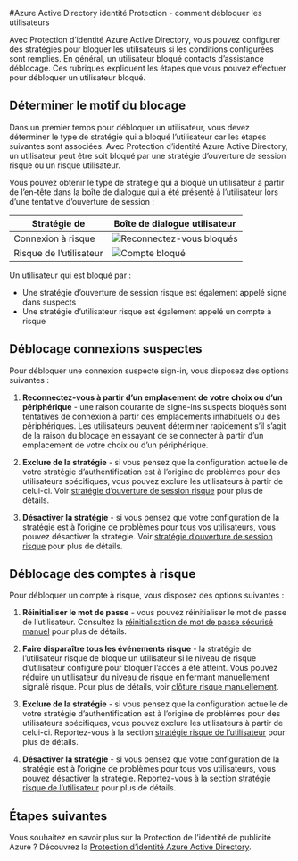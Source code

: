 <properties
    pageTitle="Azure Active Directory identité Protection - comment débloquer les utilisateurs | Microsoft Azure"
    description="Découvrez comment débloquer les utilisateurs qui ont été bloqués par une stratégie de Protection d’identité Azure Active Directory."
    services="active-directory"
    keywords="protection d’identité Azure ActiveDirectory, débloquer l’utilisateur"
    documentationCenter=""
    authors="markusvi"
    manager="femila"
    editor=""/>

<tags
    ms.service="active-directory"
    ms.workload="identity"
    ms.tgt_pltfrm="na"
    ms.devlang="na"
    ms.topic="article"
    ms.date="09/20/2016"
    ms.author="markvi"/>

#<a name="azure-active-directory-identity-protection---how-to-unblock-users"></a>Azure Active Directory identité Protection - comment débloquer les utilisateurs

Avec Protection d’identité Azure Active Directory, vous pouvez configurer des stratégies pour bloquer les utilisateurs si les conditions configurées sont remplies. En général, un utilisateur bloqué contacts d’assistance déblocage. Ces rubriques expliquent les étapes que vous pouvez effectuer pour débloquer un utilisateur bloqué.


## <a name="determine-the-reason-for-blocking"></a>Déterminer le motif du blocage

Dans un premier temps pour débloquer un utilisateur, vous devez déterminer le type de stratégie qui a bloqué l’utilisateur car les étapes suivantes sont associées. Avec Protection d’identité Azure Active Directory, un utilisateur peut être soit bloqué par une stratégie d’ouverture de session risque ou un risque utilisateur. 

Vous pouvez obtenir le type de stratégie qui a bloqué un utilisateur à partir de l’en-tête dans la boîte de dialogue qui a été présenté à l’utilisateur lors d’une tentative d’ouverture de session :

|Stratégie de | Boîte de dialogue utilisateur|
|--- | --- |
|Connexion à risque | ![Reconnectez-vous bloqués](./media/active-directory-identityprotection-unblock-howto/02.png) |
|Risque de l’utilisateur | ![Compte bloqué](./media/active-directory-identityprotection-unblock-howto/104.png) |


Un utilisateur qui est bloqué par :

- Une stratégie d’ouverture de session risque est également appelé signe dans suspects
- Une stratégie d’utilisateur risque est également appelé un compte à risque

 
## <a name="unblocking-suspicious-sign-ins"></a>Déblocage connexions suspectes

Pour débloquer une connexion suspecte sign-in, vous disposez des options suivantes :

1. **Reconnectez-vous à partir d’un emplacement de votre choix ou d’un périphérique** - une raison courante de signe-ins suspects bloqués sont tentatives de connexion à partir des emplacements inhabituels ou des périphériques. Les utilisateurs peuvent déterminer rapidement s’il s’agit de la raison du blocage en essayant de se connecter à partir d’un emplacement de votre choix ou d’un périphérique.


3. **Exclure de la stratégie** - si vous pensez que la configuration actuelle de votre stratégie d’authentification est à l’origine de problèmes pour des utilisateurs spécifiques, vous pouvez exclure les utilisateurs à partir de celui-ci. Voir [stratégie d’ouverture de session risque](active-directory-identityprotection.md#sign-in-risk-policy) pour plus de détails.
 
4. **Désactiver la stratégie** - si vous pensez que votre configuration de la stratégie est à l’origine de problèmes pour tous vos utilisateurs, vous pouvez désactiver la stratégie. Voir [stratégie d’ouverture de session risque](active-directory-identityprotection.md#sign-in-risk-policy) pour plus de détails.


## <a name="unblocking-accounts-at-risk"></a>Déblocage des comptes à risque

Pour débloquer un compte à risque, vous disposez des options suivantes :

1. **Réinitialiser le mot de passe** - vous pouvez réinitialiser le mot de passe de l’utilisateur. Consultez la [réinitialisation de mot de passe sécurisé manuel](active-directory-identityprotection.md#manual-secure-password-reset) pour plus de détails.

2. **Faire disparaître tous les événements risque** - la stratégie de l’utilisateur risque de bloque un utilisateur si le niveau de risque d’utilisateur configuré pour bloquer l’accès a été atteint. Vous pouvez réduire un utilisateur du niveau de risque en fermant manuellement signalé risque. Pour plus de détails, voir [clôture risque manuellement](active-directory-identityprotection.md#closing-risk-events-manually).

3. **Exclure de la stratégie** - si vous pensez que la configuration actuelle de votre stratégie d’authentification est à l’origine de problèmes pour des utilisateurs spécifiques, vous pouvez exclure les utilisateurs à partir de celui-ci. Reportez-vous à la section [stratégie risque de l’utilisateur](active-directory-identityprotection.md#user-risk-policy) pour plus de détails.
 
4. **Désactiver la stratégie** - si vous pensez que votre configuration de la stratégie est à l’origine de problèmes pour tous vos utilisateurs, vous pouvez désactiver la stratégie. Reportez-vous à la section [stratégie risque de l’utilisateur](active-directory-identityprotection.md#user-risk-policy) pour plus de détails.




## <a name="next-steps"></a>Étapes suivantes

 Vous souhaitez en savoir plus sur la Protection de l’identité de publicité Azure ? Découvrez la [Protection d’identité Azure Active Directory](active-directory-identityprotection.md).
 

